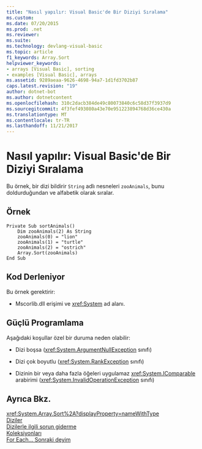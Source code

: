 ```yaml
---
title: "Nasıl yapılır: Visual Basic'de Bir Diziyi Sıralama"
ms.custom: 
ms.date: 07/20/2015
ms.prod: .net
ms.reviewer: 
ms.suite: 
ms.technology: devlang-visual-basic
ms.topic: article
f1_keywords: Array.Sort
helpviewer_keywords:
- arrays [Visual Basic], sorting
- examples [Visual Basic], arrays
ms.assetid: 9289aeaa-9626-4698-94a7-1d1fd3702b87
caps.latest.revision: "19"
author: dotnet-bot
ms.author: dotnetcontent
ms.openlocfilehash: 310c2dacb384de49c80073840c6c58d37f3937d9
ms.sourcegitcommit: 4f3fef493080a43e70e951223894768d36ce430a
ms.translationtype: MT
ms.contentlocale: tr-TR
ms.lasthandoff: 11/21/2017
---
```

# <a name="how-to-sort-an-array-in-visual-basic"></a>Nasıl yapılır: Visual Basic'de Bir Diziyi Sıralama
Bu örnek, bir dizi bildirir `String` adlı nesneleri `zooAnimals`, bunu doldurduğundan ve alfabetik olarak sıralar.  
  
## <a name="example"></a>Örnek  
  
```  
Private Sub sortAnimals()  
    Dim zooAnimals(2) As String  
    zooAnimals(0) = "lion"  
    zooAnimals(1) = "turtle"  
    zooAnimals(2) = "ostrich"  
    Array.Sort(zooAnimals)  
End Sub  
```  
  
## <a name="compiling-the-code"></a>Kod Derleniyor  
 Bu örnek gerektirir:  
  
-   Mscorlib.dll erişimi ve <xref:System> ad alanı.  
  
## <a name="robust-programming"></a>Güçlü Programlama  
 Aşağıdaki koşullar özel bir duruma neden olabilir:  
  
-   Dizi boşsa (<xref:System.ArgumentNullException> sınıfı)  
  
-   Dizi çok boyutlu (<xref:System.RankException> sınıfı)  
  
-   Dizinin bir veya daha fazla öğeleri uygulamaz <xref:System.IComparable> arabirimi (<xref:System.InvalidOperationException> sınıfı)  
  
## <a name="see-also"></a>Ayrıca Bkz.  
 <xref:System.Array.Sort%2A?displayProperty=nameWithType>  
 [Diziler](../../../../visual-basic/programming-guide/language-features/arrays/index.md)  
 [Dizilerle ilgili sorun giderme](../../../../visual-basic/programming-guide/language-features/arrays/troubleshooting-arrays.md)  
 [Koleksiyonları](http://msdn.microsoft.com/library/e76533a9-5033-4a0b-b003-9c2be60d185b)  
 [For Each... Sonraki deyim](../../../../visual-basic/language-reference/statements/for-each-next-statement.md)
